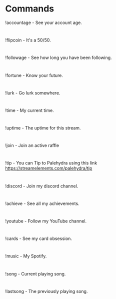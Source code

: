 # Commands

!accountage - See your account age.
#
!flipcoin - It's a 50/50.
#
!followage - See how long you have been following.
#
!fortune - Know your future.
#
!lurk - Go lurk somewhere.
#
!time - My current time.
#
!uptime - The uptime for this stream.
#
!join - Join an active raffle
#
!tip - You can Tip to Palehydra using this link https://streamelements.com/palehydra/tip
#
!discord - Join my discord channel. 
#
!achieve - See all my achievements.
#
!youtube - Follow my YouTube channel. 
#
!cards - See my card obsession. 
#
!music - My Spotify.
#
!song - Current playing song.
#
!lastsong - The previously playing song.
#
#
